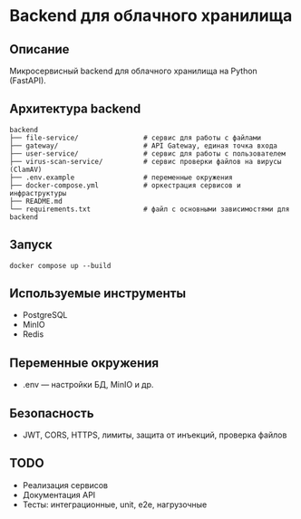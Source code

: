 # Backend для облачного хранилища

## Описание
Микросервисный backend для облачного хранилища на Python (FastAPI).

## Архитектура backend
```
backend
├── file-service/                # сервис для работы с файлами
├── gateway/                     # API Gateway, единая точка входа
├── user-service/                # сервис для работы с пользователем 
├── virus-scan-service/          # сервис проверки файлов на вирусы (ClamAV)
├── .env.example                 # переменные окружения 
├── docker-compose.yml           # оркестрация сервисов и инфраструктуры 
├── README.md
└── requirements.txt             # файл с основными зависимостями для backend
```

## Запуск
```
docker compose up --build
```

## Используемые инструменты
- PostgreSQL
- MinIO
- Redis

## Переменные окружения
- .env — настройки БД, MinIO и др.

## Безопасность
- JWT, CORS, HTTPS, лимиты, защита от инъекций, проверка файлов

## TODO
- Реализация сервисов
- Документация API
- Тесты: интеграционные, unit, e2e, нагрузочные
